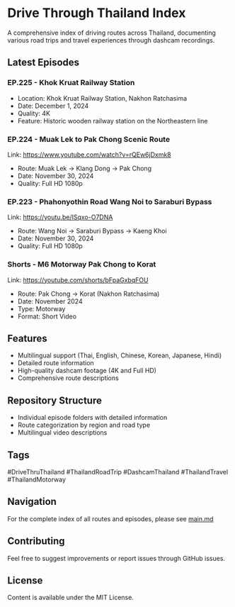 # Drive Through Thailand Index

A comprehensive index of driving routes across Thailand, documenting various road trips and travel experiences through dashcam recordings.

## Latest Episodes

### EP.225 - Khok Kruat Railway Station
- Location: Khok Kruat Railway Station, Nakhon Ratchasima
- Date: December 1, 2024
- Quality: 4K
- Feature: Historic wooden railway station on the Northeastern line

### EP.224 - Muak Lek to Pak Chong Scenic Route
Link: https://www.youtube.com/watch?v=rQEw6jDxmk8
- Route: Muak Lek → Klang Dong → Pak Chong
- Date: November 30, 2024
- Quality: Full HD 1080p

### EP.223 - Phahonyothin Road Wang Noi to Saraburi Bypass
Link: https://youtu.be/ISqxo-O7DNA
- Route: Wang Noi → Saraburi Bypass → Kaeng Khoi
- Date: November 30, 2024
- Quality: Full HD 1080p

### Shorts - M6 Motorway Pak Chong to Korat
Link: https://youtube.com/shorts/bFpaGxbqFOU
- Route: Pak Chong → Korat (Nakhon Ratchasima)
- Date: November 2024
- Type: Motorway
- Format: Short Video

## Features
- Multilingual support (Thai, English, Chinese, Korean, Japanese, Hindi)
- Detailed route information
- High-quality dashcam footage (4K and Full HD)
- Comprehensive route descriptions

## Repository Structure
- Individual episode folders with detailed information
- Route categorization by region and road type
- Multilingual video descriptions

## Tags
#DriveThruThailand #ThailandRoadTrip #DashcamThailand #ThailandTravel #ThailandMotorway

## Navigation
For the complete index of all routes and episodes, please see [main.md](main.md)

## Contributing
Feel free to suggest improvements or report issues through GitHub issues.

## License
Content is available under the MIT License.